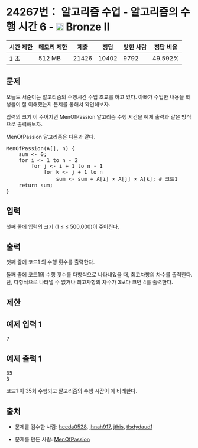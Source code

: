 # 24267번： 알고리즘 수업 - 알고리즘의 수행 시간 6 - <img src="https://static.solved.ac/tier_small/4.svg" style="height:20px" /> Bronze II



| 시간 제한 | 메모리 제한 | 제출 | 정답 | 맞힌 사람 | 정답 비율 |
| --- | --- | --- | --- | --- | --- |
| 1 초 | 512 MB | 21426 | 10402 | 9792 | 49.592% |
## 문제

오늘도 서준이는 알고리즘의 수행시간 수업 조교를 하고 있다. 아빠가 수업한 내용을 학생들이 잘 이해했는지 문제를 통해서 확인해보자.

입력의 크기 이 주어지면 MenOfPassion 알고리즘 수행 시간을 예제 출력과 같은 방식으로 출력해보자.

MenOfPassion 알고리즘은 다음과 같다.

<pre>MenOfPassion(A[], n) {
    sum &lt;- 0;
    for i &lt;- 1 to n - 2
        for j &lt;- i + 1 to n - 1
            for k &lt;- j + 1 to n
                sum &lt;- sum + A[i] × A[j] × A[k]; # 코드1
    return sum;
}</pre>
## 입력

첫째 줄에 입력의 크기 (1 ≤  ≤ 500,000)이 주어진다.

## 출력

첫째 줄에 코드1 의 수행 횟수를 출력한다.

둘째 줄에 코드1의 수행 횟수를 다항식으로 나타내었을 때, 최고차항의 차수를 출력한다. 단, 다항식으로 나타낼 수 없거나 최고차항의 차수가 3보다 크면 4를 출력한다.

## 제한

## 예제 입력 1

<pre>7
</pre>
## 예제 출력 1

<pre>35
3
</pre>
코드1 이 35회 수행되고 알고리즘의 수행 시간이 에 비례한다.

## 출처

- 문제를 검수한 사람: [heeda0528](/user/heeda0528), [jhnah917](/user/jhnah917), [jthis](/user/jthis), [tlsdydaud1](/user/tlsdydaud1)

- 문제를 만든 사람: [MenOfPassion](/user/MenOfPassion)